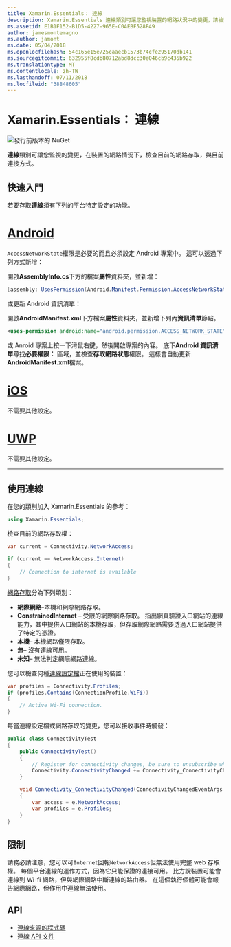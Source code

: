 ```yaml
---
title: Xamarin.Essentials： 連線
description: Xamarin.Essentials 連線類別可讓您監視裝置的網路狀況中的變更，請檢查目前的網路存取，與目前連接方式。
ms.assetid: E1B1F152-B1D5-4227-965E-C0AEBF528F49
author: jamesmontemagno
ms.author: jamont
ms.date: 05/04/2018
ms.openlocfilehash: 54c165e15e725caaecb1573b74cfe295170db141
ms.sourcegitcommit: 632955f8cdb80712abd8dcc30e046cb9c435b922
ms.translationtype: MT
ms.contentlocale: zh-TW
ms.lasthandoff: 07/11/2018
ms.locfileid: "38848605"
---
```

# <a name="xamarinessentials-connectivity"></a>Xamarin.Essentials： 連線

![發行前版本的 NuGet](~/media/shared/pre-release.png)

**連線**類別可讓您監視的變更，在裝置的網路情況下，檢查目前的網路存取，與目前連接方式。

## <a name="getting-started"></a>快速入門

若要存取**連線**須有下列的平台特定設定的功能。

# <a name="androidtabandroid"></a>[Android](#tab/android)

`AccessNetworkState`權限是必要的而且必須設定 Android 專案中。 這可以透過下列方式新增：

開啟**AssemblyInfo.cs**下方的檔案**屬性**資料夾，並新增：

```csharp
[assembly: UsesPermission(Android.Manifest.Permission.AccessNetworkState)]
```

或更新 Android 資訊清單：

開啟**AndroidManifest.xml**下方檔案**屬性**資料夾，並新增下列內**資訊清單**節點。

```xml
<uses-permission android:name="android.permission.ACCESS_NETWORK_STATE" />
```

或 Anroid 專案上按一下滑鼠右鍵，然後開啟專案的內容。 底下**Android 資訊清單**尋找**必要權限：** 區域，並檢查**存取網路狀態**權限。 這樣會自動更新**AndroidManifest.xml**檔案。

# <a name="iostabios"></a>[iOS](#tab/ios)

不需要其他設定。

# <a name="uwptabuwp"></a>[UWP](#tab/uwp)

不需要其他設定。

-----

## <a name="using-connectivity"></a>使用連線

在您的類別加入 Xamarin.Essentials 的參考：

```csharp
using Xamarin.Essentials;
```

檢查目前的網路存取權：

```csharp
var current = Connectivity.NetworkAccess;

if (current == NetworkAccess.Internet)
{
    // Connection to internet is available
}
```

[網路存取](xref:Xamarin.Essentials.NetworkAccess)分為下列類別：

* **網際網路**-本機和網際網路存取。
* **ConstrainedInternet** – 受限的網際網路存取。 指出網頁驗證入口網站的連線能力，其中提供入口網站的本機存取，但存取網際網路需要透過入口網站提供了特定的憑證。
* **本機**– 本機網路僅限存取。
* **無**– 沒有連線可用。
* **未知**– 無法判定網際網路連線。

您可以檢查何種[連線設定檔](xref:Xamarin.Essentials.ConnectionProfile)正在使用的裝置：

```csharp
var profiles = Connectivity.Profiles;
if (profiles.Contains(ConnectionProfile.WiFi))
{
    // Active Wi-Fi connection.
}
```

每當連線設定檔或網路存取的變更，您可以接收事件時觸發：

```csharp
public class ConnectivityTest
{
    public ConnectivityTest()
    {
        // Register for connectivity changes, be sure to unsubscribe when finished
        Connectivity.ConnectivityChanged += Connectivity_ConnectivityChanged;
    }

    void Connectivity_ConnectivityChanged(ConnectivityChangedEventArgs  e)
    {
        var access = e.NetworkAccess;
        var profiles = e.Profiles;
    }
}
```

## <a name="limitations"></a>限制

請務必請注意，您可以可`Internet`回報`NetworkAccess`但無法使用完整 web 存取權。 每個平台連線的運作方式，因為它只能保證的連接可用。 比方說裝置可能會連線到 Wi-fi 網路，但與網際網路中斷連線的路由器。 在這個執行個體可能會報告網際網路，但作用中連線無法使用。

## <a name="api"></a>API

* [連線來源的程式碼](https://github.com/xamarin/Essentials/tree/master/Xamarin.Essentials/Connectivity)
* [連線 API 文件](xref:Xamarin.Essentials.Connectivity)
